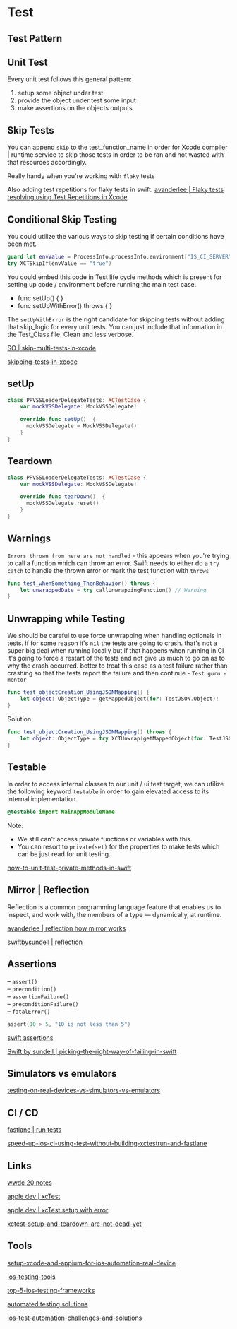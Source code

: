 # Test

## Test Pattern

## Unit Test

Every unit test follows this general pattern:  

1.  setup some object under test
2.  provide the object under test some input
3.  make assertions on the objects outputs

## Skip Tests

You can append `skip` to the test_function_name in order for Xcode compiler | runtime service to skip those tests in order to be ran and not wasted with that resources accordingly.

Really handy when you're working with `flaky` tests

Also adding test repetitions for flaky tests in swift.
[avanderlee |  Flaky tests resolving using Test Repetitions in Xcode](https://www.avanderlee.com/debugging/flaky-tests-test-repetitions/)

## Conditional Skip Testing

You could utilize the various ways to skip testing if certain conditions have been met.

```swift
guard let envValue = ProcessInfo.processInfo.environment["IS_CI_SERVER"] else { return }
try XCTSkipIf(envValue == "true")
```

You could embed this code in Test life cycle methods which is present for setting up code / environment before running the main test case.

- func setUp() { }
- func setUpWithError() throws { }

The `setUpWithError` is the right candidate for skipping tests without adding that skip_logic for every unit tests. You can just include that information in the Test_Class file.
Clean and less verbose.

[SO | skip-multi-tests-in-xcode](https://stackoverflow.com/questions/64025146/skip-multi-tests-in-xcode)

[skipping-tests-in-xcode](https://www.matrixprojects.net/p/skipping-tests-in-xcode/)

## setUp

```swift
class PPVSSLoaderDelegateTests: XCTestCase {
	var mockVSSDelegate: MockVSSDelegate!

	override func setUp()  {
      mockVSSDelegate = MockVSSDelegate()
    }
}
```

## Teardown

```swift
class PPVSSLoaderDelegateTests: XCTestCase {
	var mockVSSDelegate: MockVSSDelegate!

	override func tearDown()  {
      mockVSSDelegate.reset()
    }
}
```
## Warnings

`Errors thrown from here are not handled` - this appears when you're trying to call a function which can throw an error. Swift needs to either do a `try catch` to handle the thrown error or mark the test function with `throws`

```swift
func test_whenSomething_ThenBehavior() throws {
	let unwrappedDate = try callUnwrappingFunction() // Warning
}
```

## Unwrapping while Testing

We should be careful to use force unwrapping when handling optionals in tests. if for some reason it's `nil` the tests are going to crash. that's not a super big deal when running locally but if that happens when running in CI it's going to force a restart of the tests and not give us much to go on as to why the crash occurred. better to treat this case as a test failure rather than crashing so that the tests report the failure and then continue - `Test guru - mentor`

```swift
func test_objectCreation_UsingJSONMapping() {
	let object: ObjectType = getMappedObject(for: TestJSON.Object)!
}
```

Solution

```swift
func test_objectCreation_UsingJSONMapping() throws {
	let object: ObjectType = try XCTUnwrap(getMappedObject(for: TestJSON.Object))
}
```

## Testable

In order to access internal classes to our unit / ui test target, we can utilize the following keyword `testable` in order to gain elevated access to its internal implementation.

```swift
@testable import MainAppModuleName
```

Note: 
- We still can't access private functions or variables with this.
- You can resort to `private(set)` for the properties to make tests which can be just read for unit testing.

[how-to-unit-test-private-methods-in-swift](https://cocoacasts.com/how-to-unit-test-private-methods-in-swift)

## Mirror | Reflection

Reflection is a common programming language feature that enables us to inspect, and work with, the members of a type — dynamically, at runtime.

[avanderlee | reflection how mirror works](https://www.avanderlee.com/swift/reflection-how-mirror-works/)

[swiftbysundell | reflection](https://www.swiftbysundell.com/articles/reflection-in-swift/)


## Assertions

– `assert()`  
– `precondition()`  
– `assertionFailure()`  
– `preconditionFailure()`  
– `fatalError()`


```swift
assert(10 > 5, "10 is not less than 5")
```

[swift assertions](https://andybargh.com/swift-assertions/)

[Swift by sundell | picking-the-right-way-of-failing-in-swift](https://www.swiftbysundell.com/articles/picking-the-right-way-of-failing-in-swift/)

## Simulators vs emulators

[testing-on-real-devices-vs-simulators-vs-emulators](https://www.testingxperts.com/blog/testing-on-real-devices-vs-simulators-vs-emulators/ca-en)

## CI / CD

[fastlane | run tests](https://docs.fastlane.tools/actions/run_tests/)

[speed-up-ios-ci-using-test-without-building-xctestrun-and-fastlane](https://medium.com/xcblog/speed-up-ios-ci-using-test-without-building-xctestrun-and-fastlane-a982b0060676)

## Links

[wwdc 20 notes](https://www.wwdcnotes.com/notes/wwdc20/10164/)

[apple dev | xcTest](https://developer.apple.com/documentation/xctest/3521325-xctskipif)

[apple dev | xcTest setup with error](https://developer.apple.com/documentation/xctest/xctest/3521150-setupwitherror)

[xctest-setup-and-teardown-are-not-dead-yet](https://hackernoon.com/swift-xctest-setup-and-teardown-are-not-dead-yet)

## Tools

[setup-xcode-and-appium-for-ios-automation-real-device](https://blog.emumba.com/setup-xcode-and-appium-for-ios-automation-real-device-6d6d86874ae1)

[ios-testing-tools](https://www.lambdatest.com/blog/ios-testing-tools/)

[top-5-ios-testing-frameworks](https://saucelabs.com/resources/blog/top-5-ios-testing-frameworks)

[automated testing solutions](https://www.mobot.io/blog/the-8-best-ios-automated-testing-solutions-in-2022)

[ios-test-automation-challenges-and-solutions](https://sofy.ai/blog/ios-test-automation-challenges-and-solutions/)
